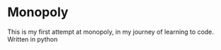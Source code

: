 # Monopoly
This is my first attempt at monopoly, in my journey of learning to code. Written in python
